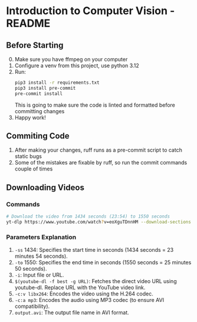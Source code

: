 # Introduction to Computer Vision - README
## Before Starting
0. Make sure you have ffmpeg on your computer
1. Configure a venv from this project, use python 3.12
2. Run:
    ```bash
    pip3 install -r requirements.txt
    pip3 install pre-commit
    pre-commit install
    ```
   This is going to make sure the code is linted and formatted before committing changes
3. Happy work!
## Commiting Code
1. After making your changes, ruff runs as a pre-commit script to catch static bugs
2. Some of the mistakes are fixable by ruff, so run the commit commands couple of times
## Downloading Videos
### Commands
```bash
# Download the video from 1434 seconds (23:54) to 1550 seconds
yt-dlp https://www.youtube.com/watch?v=eoXguTDnnHM --download-sections "*1434-1550" -f best -o "output.mp4"
```
### Parameters Explanation
1. `-ss` 1434: Specifies the start time in seconds (1434 seconds = 23 minutes 54 seconds).
2. `-to` 1550: Specifies the end time in seconds (1550 seconds = 25 minutes 50 seconds).
3. `-i`: Input file or URL.
4. `$(youtube-dl -f best -g URL)`: Fetches the direct video URL using youtube-dl. Replace URL with the YouTube video link.
5. `-c:v libx264`: Encodes the video using the H.264 codec.
6. `-c:a mp3`: Encodes the audio using MP3 codec (to ensure AVI compatibility).
7. `output.avi`: The output file name in AVI format.
